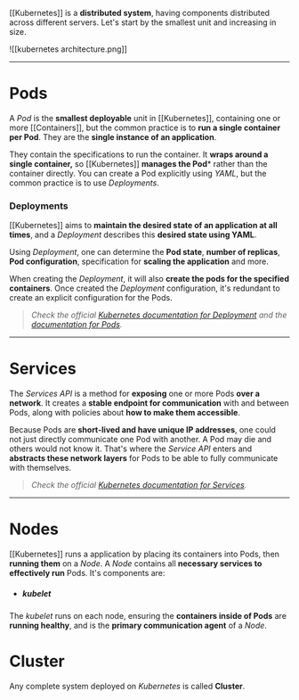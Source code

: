 [[Kubernetes]] is a **distributed system**, having components distributed across different servers. Let's start by the smallest unit and increasing in size.

![[kubernetes architecture.png]]
___
# Pods

A *Pod* is the **smallest deployable** unit in [[Kubernetes]], containing one or more [[Containers]], but the common practice is to **run a single container per Pod**. They are the **single instance of an application**. 

They contain the specifications to run the container. It **wraps around a single container,** so [[Kubernetes]] **manages the Pod*** rather than the container directly. You can create a Pod explicitly using *YAML*, but the common practice is to use *Deployments*.
### Deployments

[[Kubernetes]] aims to **maintain the desired state of an application at all times**, and a *Deployment* describes this **desired state using YAML**. 

Using *Deployment*, one can determine the **Pod state**, **number of replicas**, **Pod configuration**, specification for **scaling the application** and more.

When creating the *Deployment*, it will also **create the pods for the specified containers**. Once created the *Deployment* configuration, it's redundant to create an explicit configuration for the Pods.

> *Check the official [Kubernetes documentation for Deployment](https://kubernetes.io/docs/concepts/workloads/controllers/deployment/) and the [documentation for Pods](https://kubernetes.io/docs/concepts/workloads/pods/).*
___
# Services

The *Services API* is a method for **exposing** one or more Pods **over a network**. It creates a **stable endpoint for communication** with and between Pods, along with policies about **how to make them accessible**.

Because Pods are **short-lived and have unique IP addresses**, one could not just directly communicate one Pod with another. A Pod may die and others would not know it. That's where the *Service API* enters and **abstracts these network layers** for Pods to be able to fully communicate with themselves.

> *Check the official [Kubernetes documentation for Services](https://kubernetes.io/docs/concepts/services-networking/service/).*
___
# Nodes
[[Kubernetes]] runs a application by placing its containers into Pods, then **running them** on a *Node*. A *Node* contains all **necessary services to effectively run** Pods. It's components are:

- ##### kubelet
The *kubelet* runs on each node, ensuring the **containers inside of Pods** are **running healthy**, and is the **primary communication agent** of a *Node*.



# Cluster

Any complete system deployed on *Kubernetes* is called **Cluster**.